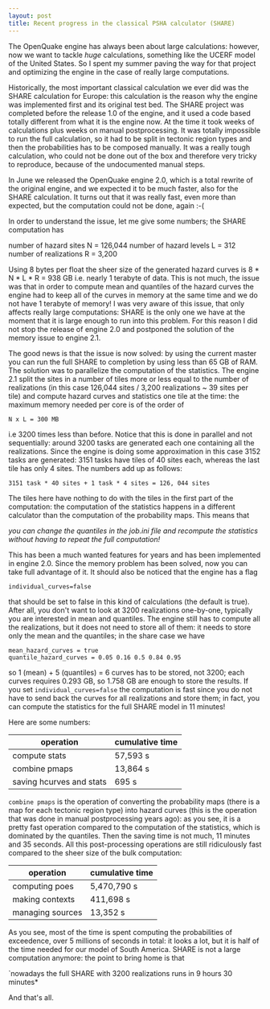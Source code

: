 ```yaml
---
layout: post
title: Recent progress in the classical PSHA calculator (SHARE)
---
```


The OpenQuake engine has always been about large calculations: however, now
we want to tackle *huge* calculations, something like the UCERF model of
the United States. So I spent my summer paving the way for that project
and optimizing the engine in the case of really large computations.

Historically, the most important classical calculation we ever did was the
SHARE calculation for Europe: this calculation is the reason why the
engine was implemented first and its original test bed. The SHARE project was
completed before the release 1.0 of the engine, and it used a code based
totally different from what it is the engine now. At the time it took
weeks of calculations plus weeks on manual postprocessing. It was totally
impossible to run the full calculation, so it had to be split in tectonic
region types and then the probabilities has to be composed manually. It
was a really tough calculation, who could not be done out of the box and
therefore very tricky to reproduce, because of the undocumented manual steps.

In June we released the OpenQuake engine 2.0, which is a total rewrite of
the original engine, and we expected it to be much faster, also for the
SHARE calculation. It turns out that it was really fast, even more
than expected, but the computation could not be done, again :-(

In order to understand the issue, let me give some numbers; the SHARE
computation has

number of hazard sites N = 126,044
number of hazard levels L = 312
number of realizations R = 3,200

Using 8 bytes per float the sheer size of the generated hazard curves
is 8 * N * L * R = 938 GB i.e. nearly 1 terabyte of data. This is not
much, the issue was that in order to compute mean and quantiles of the
hazard curves the engine had to keep all of the curves in memory at
the same time and we do not have 1 terabyte of memory!  I was very
aware of this issue, that only affects really large computations:
SHARE is the only one we have at the moment that it is large enough to
run into this problem. For this reason I did not stop the release of
engine 2.0 and postponed the solution of the memory issue to engine 2.1.

The good news is that the issue is now solved: by using
the current master you can run the full SHARE to completion by using
less than 65 GB of RAM. The solution was to parallelize the computation
of the statistics. The engine 2.1 split the sites in a number of tiles
more or less equal to the number of realizations (in this case
126,044 sites / 3,200 realizations ~ 39 sites per tile) and compute
hazard curves and statistics one tile at the time: the maximum
memory needed per core is of the order of

`N x L = 300 MB`

i.e 3200 times less than before. Notice that this is done in parallel
and not sequentially: around 3200 tasks are generated each one
containing all the realizations. Since the engine is doing some
approximation in this case 3152 tasks are generated: 3151 tasks have
tiles of 40 sites each, whereas the last tile has only 4 sites. The
numbers add up as follows:

`3151 task * 40 sites + 1 task * 4 sites = 126, 044 sites`

The tiles here have nothing to do with the tiles in the first part of
the computation: the computation of the statistics happens in a different
calculator than the computation of the probability maps. This means that

*you can change the quantiles in the job.ini file and recompute the
statistics without having to repeat the full computation!*

This has been a much wanted features for years and has been implemented
in engine 2.0. Since the memory problem has been solved, now you can take
full advantage of it. It should also be noticed that the engine has a flag

`individual_curves=false`

that should be set to false in this kind of calculations (the default
is true).  After all, you don't want to look at 3200 realizations
one-by-one, typically you are interested in mean and quantiles. The
engine still has to compute all the realizations, but it does not need
to store all of them: it needs to store only the mean and the
quantiles; in the share case we have

```
mean_hazard_curves = true
quantile_hazard_curves = 0.05 0.16 0.5 0.84 0.95
```
so 1 (mean) + 5 (quantiles) = 6 curves has to be stored, not 3200;
each curves requires 0.293 GB, so 1.758 GB are enough to store the
results. If you set `individual_curves=false` the computation
is fast since you do not have to send back the curves
for all realizations and store them; in fact, you can compute the
statistics for the full SHARE model in 11 minutes!

Here are some numbers:

operation                     | cumulative time
------------------------------|-------------------
compute stats                 | 57,593 s
combine pmaps                 | 13,864 s
saving hcurves and stats      | 695 s

`combine pmaps` is the operation of converting the probability maps
(there is a map for each tectonic region type) into hazard curves
(this is the operation that was done in manual postprocessing years
ago): as you see, it is a pretty fast operation compared to the computation
of the statistics, which is dominated by the quantiles. Then the saving
time is not much, 11 minutes and 35 seconds. All this post-processing
operations are still ridiculously fast compared to the sheer size of the bulk
computation:

operation            | cumulative time
---------------------|-------------------
computing poes       | 5,470,790 s
making contexts      | 411,698 s
managing sources     | 13,352 s

As you see, most of the time is spent computing the probabilities
of exceedence, over 5 millions of seconds in total: it looks a lot,
but it is half of the time needed for our model of South America.
SHARE is not a large computation anymore: the point to bring home
is that

`nowadays the full SHARE with 3200 realizations runs in 9 hours 30 minutes*

And that's all.
